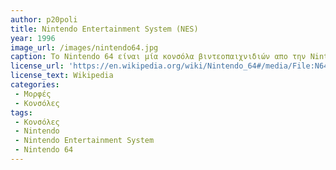 ```yaml
---
author: p20poli
title: Nintendo Entertainment System (NES)
year: 1996
image_url: /images/nintendo64.jpg
caption: Το Nintendo 64 είναι μία κονσόλα βιντεοπαιχνιδιών απο την Nintendo η οποία βγήκε στην αγορά το 1996 και διαδέχτηκε την κονσολά Super Nintendo Entertainment System(SNES). Σε αντίθεση με την προηγούμενη κονσόλα περιήχε 3d γραφικά. Λόγω αυτού τα χειριστήρια άλλαξαν σχήμα και πέρα από το directional pad είχε και ένα directional stick το όποιο βοηθούσε τον παίκτη να αλλάζει την μεριά της οθόνης στα παιχνίδια
license_url: 'https://en.wikipedia.org/wiki/Nintendo_64#/media/File:N64-Console-Set.jpg'
license_text: Wikipedia
categories:
 - Μορφές
 - Κονσόλες
tags:
 - Κονσόλες
 - Nintendo
 - Nintendo Entertainment System
 - Nintendo 64
---
```

